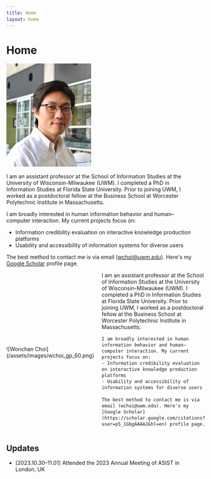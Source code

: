 ```yaml
---
title: Home
layout: home
---
```

# Home
![Wonchan Choi](/assets/images/wchoi_gp_60.png)

I am an assistant professor at the School of Information Studies at the University of Wisconsin-Milwaukee (UWM). I completed a PhD in Information Studies at Florida State University. Prior to joining UWM, I worked as a postdoctoral fellow at the Business School at Worcester Polytechnic Institute in Massachusetts.

I am broadly interested in human information behavior and human–computer interaction. My current projects focus on:
- Information credibility evaluation on interactive knowledge production platforms
- Usability and accessibility of information systems for diverse users

The best method to contact me is via email (wchoi@uwm.edu). Here's my [Google Scholar](https://scholar.google.com/citations?user=p5_1GbgAAAAJ&hl=en) profile page.

<div style="display: flex; align-items: center;">
  <div style="flex: 1;">
    ![Wonchan Choi](/assets/images/wchoi_gp_60.png)
  </div>
  <div style="flex: 2; padding-left: 20px;">
    I am an assistant professor at the School of Information Studies at the University of Wisconsin-Milwaukee (UWM). I completed a PhD in Information Studies at Florida State University. Prior to joining UWM, I worked as a postdoctoral fellow at the Business School at Worcester Polytechnic Institute in Massachusetts.

    I am broadly interested in human information behavior and human–computer interaction. My current projects focus on:
    - Information credibility evaluation on interactive knowledge production platforms
    - Usability and accessibility of information systems for diverse users

    The best method to contact me is via email (wchoi@uwm.edu). Here's my [Google Scholar](https://scholar.google.com/citations?user=p5_1GbgAAAAJ&hl=en) profile page.
  </div>
</div>

## Updates
- [2023.10.30–11.01] Attended the 2023 Annual Meeting of ASIST in London, UK


<script align="left" type='text/javascript' id='clustrmaps' src='//cdn.clustrmaps.com/map_v2.js?cl=92a5ba&w=300&t=m&d=Buia3_aP6HE9HUvnNVOCjl51F8oLJBl4jj6v4tYFxDE&co=ffffff&ct=808080&cmo=3acc3a&cmn=ff5353'></script>
